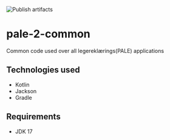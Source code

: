 ![Publish artifacts](https://github.com/navikt/pale-2-common/workflows/Publish%20artifacts/badge.svg?branch=master)

# pale-2-common
Common code used over all legereklærings(PALE) applications


## Technologies used
* Kotlin
* Jackson
* Gradle

## Requirements
* JDK 17
